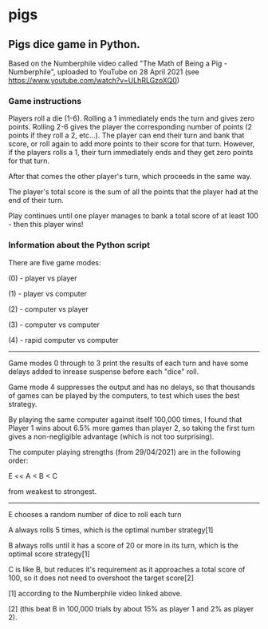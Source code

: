# pigs
## Pigs dice game in Python.

Based on the Numberphile video called "The Math of Being a Pig - Numberphile",
uploaded to YouTube on 28 April 2021 (see https://www.youtube.com/watch?v=ULhRLGzoXQ0)

### Game instructions
Players roll a die (1-6). 
Rolling a 1 immediately ends the turn and gives zero points.
Rolling 2-6 gives the player the corresponding number of points (2 points if they roll a 2, etc...).
The player can end their turn and bank that score, or roll again to add more points to their score for that turn.
However, if the players rolls a 1, their turn immediately ends and they get zero points for that turn.

After that comes the other player's turn, which proceeds in the same way.

The player's total score is the sum of all the points that the player had at the end of their turn.

Play continues until one player manages to bank a total score of at least 100 - then this player wins!

### Information about the Python script

There are five game modes:

(0) - player vs player

(1) - player vs computer

(2) - computer vs player

(3) - computer vs computer

(4) - rapid computer vs computer

------------

Game modes 0 through to 3 print the results of each turn and have some delays added to inrease suspense before each "dice" roll.

Game mode 4 suppresses the output and has no delays, so that thousands of games can be played by the computers, to test which uses the best strategy.

By playing the same computer against itself 100,000 times, I found that Player 1 wins about 6.5% more games than player 2,
so taking the first turn gives a non-negligible advantage (which is not too surprising).

The computer playing strengths (from 29/04/2021) are in the following order:

E << A < B < C

from weakest to strongest.

-------------

E chooses a random number of dice to roll each turn

A always rolls 5 times, which is the optimal number strategy[1]

B always rolls until it has a score of 20 or more in its turn, which is the optimal score strategy[1]

C is like B, but reduces it's requirement as it approaches a total score of 100, so it does not need to overshoot the target score[2]


[1] according to the Numberphile video linked above.

[2] (this beat B in 100,000 trials by about 15% as player 1 and 2% as player 2).
